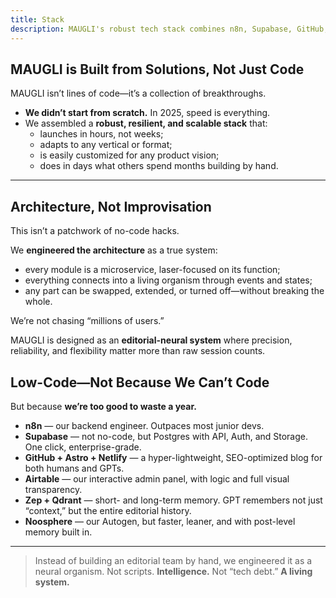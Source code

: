 ```yaml
---
title: Stack
description: MAUGLI's robust tech stack combines n8n, Supabase, GitHub, Astro, Netlify, Airtable, Zep, Qdrant, and Noosphere to create an editorial-neural system that launches in hours, adapts to any format, and delivers enterprise-grade performance without technical debt.
---
```

## **MAUGLI is Built from Solutions, Not Just Code**

MAUGLI isn’t lines of code—it’s a collection of breakthroughs.

- **We didn’t start from scratch.** In 2025, speed is everything.
- We assembled a **robust, resilient, and scalable stack** that:
  - launches in hours, not weeks;
  - adapts to any vertical or format;
  - is easily customized for any product vision;
  - does in days what others spend months building by hand.

---

## **Architecture, Not Improvisation**

This isn’t a patchwork of no-code hacks.

We **engineered the architecture** as a true system:

- every module is a microservice, laser-focused on its function;
- everything connects into a living organism through events and states;
- any part can be swapped, extended, or turned off—without breaking the whole.

We’re not chasing “millions of users.”

MAUGLI is designed as an **editorial-neural system** where precision, reliability, and flexibility matter more than raw session counts.

## **Low-Code—Not Because We Can’t Code**

But because **we’re too good to waste a year.**

- **n8n** — our backend engineer. Outpaces most junior devs.
- **Supabase** — not no-code, but Postgres with API, Auth, and Storage. One click, enterprise-grade.
- **GitHub + Astro + Netlify** — a hyper-lightweight, SEO-optimized blog for both humans and GPTs.
- **Airtable** — our interactive admin panel, with logic and full visual transparency.
- **Zep + Qdrant** — short- and long-term memory. GPT remembers not just “context,” but the entire editorial history.
- **Noosphere** — our Autogen, but faster, leaner, and with post-level memory built in.

---

> Instead of building an editorial team by hand, we engineered it as a neural organism.
> Not scripts. **Intelligence.** Not “tech debt.” **A living system.**
>
